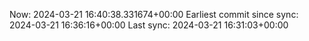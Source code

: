 Now: 2024-03-21 16:40:38.331674+00:00 Earliest commit since sync: 2024-03-21 16:36:16+00:00 Last sync: 2024-03-21 16:31:03+00:00
